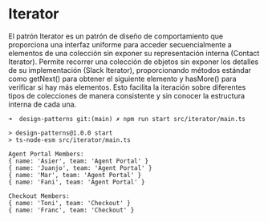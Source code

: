 # Iterator

El patrón Iterator es un patrón de diseño de comportamiento que proporciona una interfaz uniforme para acceder secuencialmente a elementos de una colección sin exponer su representación interna (Contact Iterator). Permite recorrer una colección de objetos sin exponer los detalles de su implementación (Slack Iterator), proporcionando métodos estándar como getNext() para obtener el siguiente elemento y hasMore() para verificar si hay más elementos. Esto facilita la iteración sobre diferentes tipos de colecciones de manera consistente y sin conocer la estructura interna de cada una.

```
➜  design-patterns git:(main) ✗ npm run start src/iterator/main.ts

> design-patterns@1.0.0 start
> ts-node-esm src/iterator/main.ts

Agent Portal Members:
{ name: 'Asier', team: 'Agent Portal' }
{ name: 'Juanjo', team: 'Agent Portal' }
{ name: 'Mar', team: 'Agent Portal' }
{ name: 'Fani', team: 'Agent Portal' }

Checkout Members:
{ name: 'Toni', team: 'Checkout' }
{ name: 'Franc', team: 'Checkout' }
```
